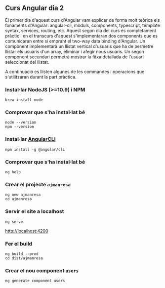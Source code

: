 ## Curs Angular dia 2

El primer dia d'aquest curs d'Angular vam explicar de forma molt teòrica els fonaments d'Angular: angular-cli, mòduls, components, typescript, template syntax, services, routing, etc. Aquest segon dia del curs és completament pràctic i en el transcurs d'aquest s'implementaran dos components que es comunicaran entre si emprant el two-way data binding d'Angular. Un component implementarà un llistat vertical d'usuaris que ha de permetre llistar els usuaris d'un array, eliminar i afegir nous usuaris. Un segon component secundari permetrà mostrar la fitxa detallada de l'usuari seleccionat del llistat.

A continuació es llisten algunes de les commandes i operacions que s'utilitzaran durant la part pràctica.

### Instal·lar NodeJS (>=10.9) i NPM

```
brew install node
```

### Comprovar que s'ha instal·lat bé

```
node --version
npm --version
```

### Instal·lar [AngularCLI](https://cli.angular.io/)

```
npm install -g @angular/cli
```

### Comprovar que s'ha instal·lat bé

```
ng help
```

### Crear el projecte `ajmanresa`

```
ng new ajmanresa
cd ajmanresa
```

### Servir el site a localhost

```
ng serve
```

[http://localhost:4200](http://localhost:4200)

### Fer el build

```
ng build --prod
cd dist/ajmanresa
```

### Crear el nou component `users`

```
ng generate component users
```
